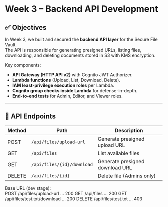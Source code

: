 # Week 3 – Backend API Development

## ✅ Objectives
In Week 3, we built and secured the **backend API layer** for the Secure File Vault.  
The API is responsible for generating presigned URLs, listing files, downloading, and deleting documents stored in S3 with KMS encryption.  

Key components:
- **API Gateway (HTTP API v2)** with Cognito JWT Authorizer.
- **Lambda functions** (Upload, List, Download, Delete).
- **IAM least-privilege execution roles** per Lambda.
- **Cognito group checks inside Lambda** for defense-in-depth.
- **End-to-end tests** for Admin, Editor, and Viewer roles.

---

## 🔐 API Endpoints

| Method | Path                          | Description                     |
|--------|-------------------------------|---------------------------------|
| POST   | `/api/files/upload-url`       | Generate presigned upload URL   |
| GET    | `/api/files`                  | List available files            |
| GET    | `/api/files/{id}/download`    | Generate presigned download URL |
| DELETE | `/api/files/{id}`             | Delete file (Admins only)       |

Base URL (dev stage):  
POST /api/files/upload-url ... 200
GET /api/files ... 200
GET /api/files/test.txt/download ... 200
DELETE /api/files/test.txt ... 403
